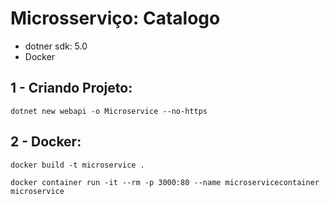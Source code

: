 # Microsserviço: Catalogo

- dotner sdk: 5.0
- Docker

## 1 - Criando Projeto:

    dotnet new webapi -o Microservice --no-https

## 2 - Docker:

    docker build -t microservice . 

    docker container run -it --rm -p 3000:80 --name microservicecontainer microservice

    

